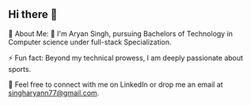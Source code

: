 ## Hi there 👋

💫 About Me:
🔭 I'm Aryan Singh, pursuing Bachelors of Technology in Computer science under full-stack Specialization.

⚡ Fun fact: Beyond my technical prowess, I am deeply passionate about sports.

💬 Feel free to connect with me on LinkedIn or drop me an email at singharyann77@gmail.com.

